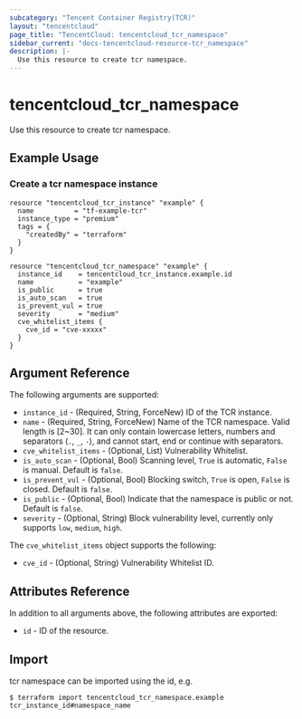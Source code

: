 ```yaml
---
subcategory: "Tencent Container Registry(TCR)"
layout: "tencentcloud"
page_title: "TencentCloud: tencentcloud_tcr_namespace"
sidebar_current: "docs-tencentcloud-resource-tcr_namespace"
description: |-
  Use this resource to create tcr namespace.
---
```


# tencentcloud_tcr_namespace

Use this resource to create tcr namespace.

## Example Usage

### Create a tcr namespace instance

```hcl
resource "tencentcloud_tcr_instance" "example" {
  name          = "tf-example-tcr"
  instance_type = "premium"
  tags = {
    "createdBy" = "terraform"
  }
}

resource "tencentcloud_tcr_namespace" "example" {
  instance_id    = tencentcloud_tcr_instance.example.id
  name           = "example"
  is_public      = true
  is_auto_scan   = true
  is_prevent_vul = true
  severity       = "medium"
  cve_whitelist_items {
    cve_id = "cve-xxxxx"
  }
}
```

## Argument Reference

The following arguments are supported:

* `instance_id` - (Required, String, ForceNew) ID of the TCR instance.
* `name` - (Required, String, ForceNew) Name of the TCR namespace. Valid length is [2~30]. It can only contain lowercase letters, numbers and separators (`.`, `_`, `-`), and cannot start, end or continue with separators.
* `cve_whitelist_items` - (Optional, List) Vulnerability Whitelist.
* `is_auto_scan` - (Optional, Bool) Scanning level, `True` is automatic, `False` is manual. Default is `false`.
* `is_prevent_vul` - (Optional, Bool) Blocking switch, `True` is open, `False` is closed. Default is `false`.
* `is_public` - (Optional, Bool) Indicate that the namespace is public or not. Default is `false`.
* `severity` - (Optional, String) Block vulnerability level, currently only supports `low`, `medium`, `high`.

The `cve_whitelist_items` object supports the following:

* `cve_id` - (Optional, String) Vulnerability Whitelist ID.

## Attributes Reference

In addition to all arguments above, the following attributes are exported:

* `id` - ID of the resource.




## Import

tcr namespace can be imported using the id, e.g.

```
$ terraform import tencentcloud_tcr_namespace.example tcr_instance_id#namespace_name
```

